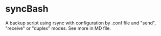 # syncBash
A backup script using rsync with configuration by .conf file and  "send", "receive" or "duplex" modes. See more in MD file.
